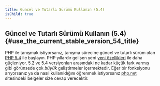 ```yaml
---
title: Güncel ve Tutarlı Sürümü Kullanın (5.4)
isChild: true
---
```


## Güncel ve Tutarlı Sürümü Kullanın (5.4) {#use_the_current_stable_version_54_title}

PHP ile tanışmak istiyorsanız, tanışma sürecine güncel ve tutarlı sürüm olan [PHP 5.4][php-release] ile başlayın. PHP yıllardır gelişen yeni [yeni özellikleri](#language_highlights) ile daha güçleniyor. 5.2 ve 5.4 versiyonları arasındaki ne kadar küçük fark varmış gibi görünsede çok _büyük_ geliştirmeler içermektedir. Eğer bir fonksiyonu arıyorsanız ya da nasıl kullanıldığını öğrenmek istiyorsanız [php.net][php-docs] sitesindeki belgeler size cevap verecektir.

[php-release]: http://www.php.net/downloads.php
[php-docs]: http://www.php.net/manual/tr/
